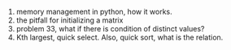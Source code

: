 1. memory management in python, how it works.
2. the pitfall for initializing a matrix
3. problem 33, what if there is condition of distinct values?
4. Kth largest, quick select. Also, quick sort, what is the relation.
